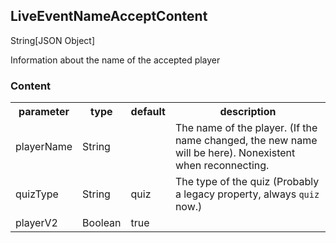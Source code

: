 ## LiveEventNameAcceptContent
<span class="type">String[JSON Object]</span>

Information about the name of the accepted player

### Content
<table>
  <tr>
    <th>parameter</th>
    <th>type</th>
    <th>default</th>
    <th>description</th>
  </tr>
  <tr>
    <td>playerName</td>
    <td>String</td>
    <td></td>
    <td>The name of the player. (If the name changed, the new name will be here). Nonexistent when reconnecting.</td>
  </tr>
  <tr>
    <td>quizType</td>
    <td>String</td>
    <td>quiz</td>
    <td>The type of the quiz (Probably a legacy property, always <code>quiz</code> now.)</td>
  </tr>
  <tr>
    <td>playerV2</td>
    <td>Boolean</td>
    <td>true</td>
    <td></td>
  </tr>
</table>
